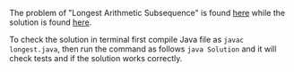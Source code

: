 The problem of "Longest Arithmetic Subsequence" is found [here](https://leetcode.com/problems/longest-arithmetic-subsequence/description/) while the solution is found [here](https://github.com/aurimas13/Solutions-To-Problems/blob/main/LeetCode/Java%20Solutions/Longest%20Arithmetic%20Subsequence/longest.java).

To check the solution in terminal first compile Java file as `javac longest.java`, then run the command as follows `java Solution` and it will check tests and if the solution works correctly.